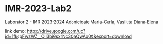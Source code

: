 # IMR-2023-Lab2
Laborator 2 - IMR 2023-2024
Adonicioaie Maria-Carla, Vasiluta Diana-Elena

link demo: https://drive.google.com/uc?id=1fkqpFwzWZ__Oll3biGsxrNc3OaQwAo0X&export=download
